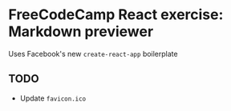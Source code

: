 # FreeCodeCamp React exercise: Markdown previewer

Uses Facebook's new `create-react-app` boilerplate

## TODO

* Update `favicon.ico`
